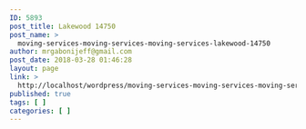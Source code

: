 ```yaml
---
ID: 5893
post_title: Lakewood 14750
post_name: >
  moving-services-moving-services-moving-services-lakewood-14750
author: mrgabonijeff@gmail.com
post_date: 2018-03-28 01:46:28
layout: page
link: >
  http://localhost/wordpress/moving-services-moving-services-moving-services-lakewood-14750/
published: true
tags: [ ]
categories: [ ]
---
```

